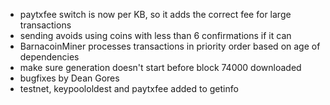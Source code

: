 * paytxfee switch is now per KB, so it adds the correct fee for large transactions
* sending avoids using coins with less than 6 confirmations if it can
* BarnacoinMiner processes transactions in priority order based on age of dependencies
* make sure generation doesn't start before block 74000 downloaded
* bugfixes by Dean Gores
* testnet, keypoololdest and paytxfee added to getinfo
